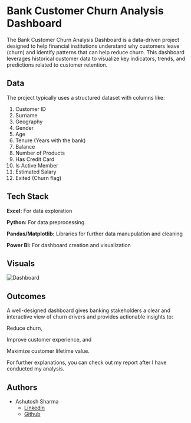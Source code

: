 
# Bank Customer Churn Analysis Dashboard

The Bank Customer Churn Analysis Dashboard is a data-driven project designed to help financial institutions understand why customers leave (churn) and identify patterns that can help reduce churn. This dashboard leverages historical customer data to visualize key indicators, trends, and predictions related to customer retention.

## Data

The project typically uses a structured dataset with columns like:
1. Customer ID
2. Surname
3. Geography
4. Gender
5. Age
6. Tenure (Years with the bank)
7. Balance
8. Number of Products
9. Has Credit Card
10. Is Active Member
11. Estimated Salary
12. Exited (Churn flag)




## Tech Stack

**Excel:** For data exploration

**Python:** For data preprocessing

**Pandas/Matplotlib:** Libraries for further data manupulation and cleaning

**Power BI:** For dashboard creation and visualization



## Visuals

![Dashboard](https://github.com/user-attachments/assets/2c6df018-33d4-4272-8d4f-a00271840eee)


## Outcomes

A well-designed dashboard gives banking stakeholders a clear and interactive view of churn drivers and provides actionable insights to:

Reduce churn,

Improve customer experience, and

Maximize customer lifetime value.

For further explanations, you can check out my report after I have conducted my analysis.
    
## Authors

- Ashutosh Sharma
    - [Linkedin](https://www.linkedin.com/in/ashutosh-sharma28/)
    - [Github](https://github.com/btw-ImAsh)


